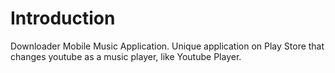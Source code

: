 # Introduction 
Downloader Mobile Music Application.
Unique application on Play Store that changes youtube as a music player, like Youtube Player.
